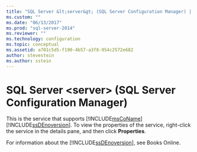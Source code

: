 ```yaml
---
title: "SQL Server &lt;server&gt; (SQL Server Configuration Manager) | Microsoft Docs"
ms.custom: ""
ms.date: "06/13/2017"
ms.prod: "sql-server-2014"
ms.reviewer: ""
ms.technology: configuration
ms.topic: conceptual
ms.assetid: a701c5d5-f190-4b57-a3f8-954c2572e682
author: stevestein
ms.author: sstein
---
```

# SQL Server &lt;server&gt; (SQL Server Configuration Manager)
  This is the service that supports [!INCLUDE[msCoName](../../includes/msconame-md.md)] [!INCLUDE[ssDEnoversion](../../includes/ssdenoversion-md.md)]. To view the properties of the service, right-click the service in the details pane, and then click **Properties**.  
  
 For information about the [!INCLUDE[ssDEnoversion](../../includes/ssdenoversion-md.md)], see Books Online.  
  
  

